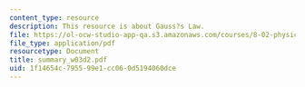 ```yaml
---
content_type: resource
description: This resource is about Gauss?s Law.
file: https://ol-ocw-studio-app-qa.s3.amazonaws.com/courses/8-02-physics-ii-electricity-and-magnetism-spring-2007/1f14654c795599e1cc060d5194060dce_summary_w03d2.pdf
file_type: application/pdf
resourcetype: Document
title: summary_w03d2.pdf
uid: 1f14654c-7955-99e1-cc06-0d5194060dce
---
```

